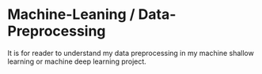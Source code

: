 # Machine-Leaning / Data-Preprocessing
It is for reader to understand my data preprocessing in my machine shallow learning or machine deep learning project.
